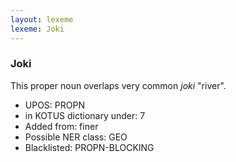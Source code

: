 ```yaml
---
layout: lexeme
lexeme: Joki
---
```


###  Joki

This proper noun overlaps very common *joki* "river".
* UPOS:  PROPN
* in KOTUS dictionary under:  7
* Added from:  finer
* Possible NER class:  GEO
* Blacklisted:  PROPN-BLOCKING

